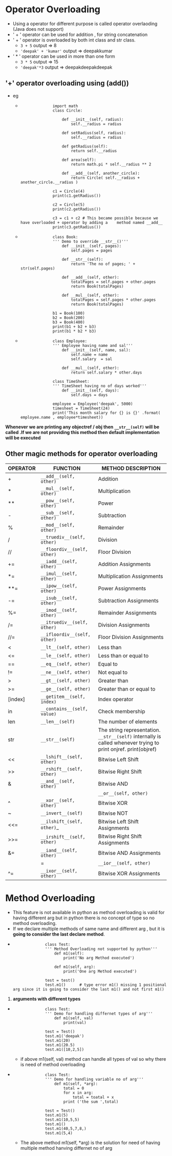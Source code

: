 # Operator Overloading 

- Using a operator for different purpose is called operator overlaoding (Java does not support)
- ' + ' operator can be used for addition , for string concatenation
- ' + ' operator is overloaded by both int  class and str  class.
    -  ` 3 + 5 `      output => 8 
    -  ` 'deepak' + 'kumar' `     output => deepakkumar
- ' * ' operator can be used in more than one form
    -  ` 3 * 5 `       output => 15
    -  ` 'deepak'*3 `  output => deepakdeepakdeepak

## '+' operator overloading using (__add__())
- eg
    -                   import math 
                        class Circle:
                        
                            def __init__(self, radius):
                                self.__radius = radius
                        
                            def setRadius(self, radius):
                                self.__radius = radius
                        
                            def getRadius(self):
                                return self.__radius
                        
                            def area(self):
                                return math.pi * self.__radius ** 2
                        
                            def __add__(self, another_circle):
                                return Circle( self.__radius + another_circle.__radius )
                        
                        c1 = Circle(4)
                        print(c1.getRadius())
                        
                        c2 = Circle(5)
                        print(c2.getRadius())
                        
                        c3 = c1 + c2 # This became possible because we have overloaded + operator by adding a    method named __add__
                        print(c3.getRadius())


    -                   class Book:
                        ''' Demo to override __str__()'''
                            def __init__(self, pages):
                                self.pages = pages
                            
                            def __str__(self):
                                return 'The no of pages; ' + str(self.pages)

                            def __add__(self, other):
                                totalPages = self.pages + other.pages
                                return Book(totalPages)

                            def __mul__(self, other):
                                totalPages = self.pages * other.pages
                                return Book(totalPages)
                        
                        b1 = Book(100)
                        b2 = Book(200)
                        b3 = Book(400)
                        print(b1 + b2 + b3)
                        print(b1 * b2 * b3)

    -                   class Employee:
                        ''' Employee having name and sal'''
                            def __init__(self, name, sal):
                                self.name = name
                                self.salary  = sal

                            def __mul__(self, other):
                                return self.salary * other.days

                        class TimeSheet:
                        ''' TimeSheet having no of days worked'''
                            def __init__(self, days):
                                self.days = days

                        employee = Employee('deepak', 5000)
                        timesheet = TimeSheet(24)
                        print('This month salary for {} is {}' .format( employee.name , employee*timesheet))

**Whenever we are printing any objectref / obj then `__str__(self)` will be called .If we are not providing this method then default implementation will be executed**


## Other magic methods for operator overloading                        

| OPERATOR |	FUNCTION |	  METHOD DESCRIPTION |                                                                          
| -------- | ----------- | --------------------- |
| +  |	  `__add__(self, other)` | 	 Addition |
| * | 	  `__mul__(self, other)` | 	 Multiplication |
| ** | 	  `__pow__(self, other)` | 	 Power |
| - | 	  `__sub__(self, other)` | 	 Subtraction |
| % | 	  `__mod__(self, other)` | 	 Remainder |
| / | 	  `__truediv__(self, other)` | 	 Division |
| // | 	  `__floordiv__(self, other)` | 	 Floor Division |
| +=  |	  `__iadd__(self, other)` | 	 Addition Assignments |
| *= | 	  `__imul__(self, other)` | 	 Multiplication Assignments |
| **= | 	  `__ipow__(self, other)` | 	 Power Assignments |
| -= | 	  `__isub__(self, other)` | 	 Subtraction Assignments |
| %= | 	  `__imod__(self, other)` | 	 Remainder Assignments |
| /= | 	  `__itruediv__(self, other)` | 	 Division Assignments |
| //= | 	  `__ifloordiv__(self, other)` | 	 Floor Division Assignments |
| < | 	  `__lt__(self, other)` | 	 Less than |
| <= | 	  `__le__(self, other)` | 	 Less than or equal to |
| == | 	  `__eq__(self, other)` | 	 Equal to |
| != | 	  `__ne__(self, other)` | 	 Not equal to |
| > | 	  `__gt__(self, other)` |	Greater than |
| >= | 	  `__ge__(self, other)` | 	 Greater than or equal to |
| [index] | 	  `__getitem__(self, index)` | 	 Index operator |
| in | 	  `__contains__(self, value)` | 	Check membership |
| len | 	`__len__(self)` | 	 The number of elements |
| str | 	`__str__(self)` | 	 The string representation. `__str__(self)` internally is called whenever trying to print onjref. print(objref) |
| << |	`__lshift__(self, other)` | Bitwise Left Shift |
| >>| 	`__rshift__(self, other)` | Bitwise Right Shift |	
| & |	`__and__(self, other)` | Bitwise AND |	
| | |	`__or__(self, other)` | Bitwise OR	 |
| ^ |	`__xor__(self, other)` | Bitwise XOR |	
| ~ | `__invert__(self)` | Bitwise NOT |	
| <<= |	`__ilshift_(self, other)`_ | Bitwise Left Shift Assignments |
| >>=| 	`__irshift__(self, other)` | Bitwise Right Shift Assignments |	
| &= |	`__iand__(self, other)` | Bitwise AND Assignments |	
| |= |	`__ior__(self, other)` | Bitwise OR	 Assignments |
| ^= |	`__ixor__(self, other)` | Bitwise XOR Assignments |	



# Method Overloading
- This feature is not available in python as method overloading is valid for having different arg but in python there is no concept of type so no method overloading.
- If we declare multiple methods of same name and different arg , but it is **going to consider the last declare method**.
-                   class Test:
                    ''' Method Overloading not supported by python'''
                        def m1(self):
                            print('No arg Method executed')
                        
                        def m1(self, arg):
                            print('One arg Method executed')

                    test = test()
                    test.m1()      # type error m1() missing 1 positional arg since it is going to consider the last m1() and not first m1()

1. **arguments with different types**
-                   class Test:
                    ''' Demo for handling differnet types of arg'''
                        def m1(self, val)
                            print(val)

                    test = Test()
                    test.m1('deepak')
                    test.m1(20)
                    test.m1(20.5)
                    test.m1([10,2,5])
    - if above m1(self, val) method can handle all types of val so why there is need of method overloading

-                   class Test:
                    ''' Demo for handling variable no of arg'''
                        def m1(self, *arg):
                            total = 0
                            for x in arg:
                                total = toatal + x
                            print ('the sum ',total)

                    test = Test()
                    test.m1(5)
                    test.m1(10,5,5)
                    test.m1()
                    test.m1(40,5,7,8,)
                    test.m1(5,4)
    - The above method m1(self, *arg) is the solution for need of having multiple method hanving differnet no of arg 
                





